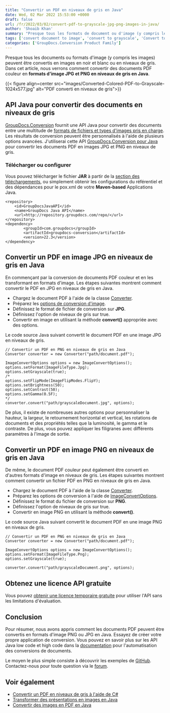 ```yaml
---
title: "Convertir un PDF en niveaux de gris en Java"
date: Wed, 02 Mar 2022 15:53:00 +0000
draft: false
url: /fr/2022/03/02/convert-pdf-to-grayscale-jpg-png-images-in-java/
author: 'Shoaib Khan'
summary: "Presque tous les formats de document ou d'image (y compris les images) peuvent être convertis en une image monochrome en noir et blanc ou en niveaux de gris. Dans cet article, nous verrons comment convertir des documents PDF couleur en **formats d'image JPG et PNG en niveaux de gris en Java**."
tags: ['convert document to image', 'convert to grayscale', 'Convert to Grayscale in Java', 'PDF to Grayscale', 'PDF to Grayscale in Java', 'PDF to JPG Grayscale', 'PDF to PNG Grayscale']
categories: ['GroupDocs.Conversion Product Family']
---
```


Presque tous les documents ou formats d'image (y compris les images) peuvent être convertis en images en noir et blanc ou en niveaux de gris. Dans cet article, nous verrons comment convertir des documents PDF couleur en **formats d'image JPG et PNG en niveaux de gris en Java**.



{{< figure align=center src="images/Converted-Colored-PDF-to-Grayscale-1024x577.jpg" alt="PDF converti en niveaux de gris">}}


## API Java pour convertir des documents en niveaux de gris

[GroupDocs.Conversion](https://products.groupdocs.com/conversion/net/) fournit une API Java pour convertir des documents entre une multitude de [formats de fichiers et types d'images pris en charge](https://docs.groupdocs.com/conversion/net/supported-document-formats/). Les résultats de conversion peuvent être personnalisés à l'aide de plusieurs options avancées. J'utiliserai cette API [GroupDocs.Conversion pour Java](https://products.groupdocs.com/conversion/java/) pour convertir les documents PDF en images JPG et PNG en niveaux de gris.

### Télécharger ou configurer

Vous pouvez télécharger le fichier **JAR** à partir de la [section des téléchargements](https://downloads.groupdocs.com/conversion), ou simplement obtenir les configurations du référentiel et des dépendances pour le pox.xml de votre **Maven-based** Applications Java.

```
<repository>
	<id>GroupDocsJavaAPI</id>
	<name>GroupDocs Java API</name>
	<url>http://repository.groupdocs.com/repo/</url>
</repository>
<dependency>
        <groupId>com.groupdocs</groupId>
        <artifactId>groupdocs-conversion</artifactId>
        <version>22.3</version> 
</dependency>
```

## Convertir un PDF en image JPG en niveaux de gris en Java

En commençant par la conversion de documents PDF couleur et en les transformant en formats d'image. Les étapes suivantes montrent comment convertir le PDF en JPG en niveaux de gris en Java.

* Chargez le document PDF à l'aide de la classe [Converter](https://apireference.groupdocs.com/conversion/java/com.groupdocs.conversion/Converter).
* Préparez les [options de conversion d'image](https://apireference.groupdocs.com/conversion/java/com.groupdocs.conversion.options.convert/ImageConvertOptions).
* Définissez le format de fichier de conversion sur **JPG**.
* Définissez l'option de niveaux de gris sur true.
* Convertir en image en utilisant la méthode **convert()** appropriée avec des options.

Le code source Java suivant convertit le document PDF en une image JPG en niveaux de gris.

```
// Convertir un PDF en PNG en niveaux de gris en Java
Converter converter = new Converter("path/document.pdf");

ImageConvertOptions options = new ImageConvertOptions();
options.setFormat(ImageFileType.Jpg);
options.setGrayscale(true);
/*
options.setFlipMode(ImageFlipModes.FlipY);
options.setBrightness(50);
options.setContrast(50);
options.setGamma(0.5F);
*/
converter.convert("path/grayscaleDocument.jpg", options);
```

De plus, il existe de nombreuses autres options pour personnaliser la hauteur, la largeur, le retournement horizontal et vertical, les rotations de documents et des propriétés telles que la luminosité, le gamma et le contraste. De plus, vous pouvez appliquer les filigranes avec différents paramètres à l'image de sortie.

## Convertir un PDF en image PNG en niveaux de gris en Java

De même, le document PDF couleur peut également être converti en d'autres formats d'image en niveaux de gris. Les étapes suivantes montrent comment convertir un fichier PDF en PNG en niveaux de gris en Java.

* Chargez le document PDF à l'aide de la classe [Converter](https://apireference.groupdocs.com/conversion/java/com.groupdocs.conversion/Converter).
* Préparez les options de conversion à l'aide de [ImageConvertOptions](https://apireference.groupdocs.com/conversion/java/com.groupdocs.conversion.options.convert/ImageConvertOptions).
* Définissez le format du fichier de conversion sur **PNG**.
* Définissez l'option de niveaux de gris sur true.
* Convertir en image PNG en utilisant la méthode **convert()**.

Le code source Java suivant convertit le document PDF en une image PNG en niveaux de gris.

```
// Convertir un PDF en PNG en niveaux de gris en Java
Converter converter = new Converter("path/document.pdf");

ImageConvertOptions options = new ImageConvertOptions();
options.setFormat(ImageFileType.Png);
options.setGrayscale(true);

converter.convert("path/grayscaleDocument.png", options);
```

## Obtenez une licence API gratuite

Vous pouvez [obtenir une licence temporaire gratuite](https://purchase.groupdocs.com/temporary-license) pour utiliser l'API sans les limitations d'évaluation.

## Conclusion

Pour résumer, nous avons appris comment les documents PDF peuvent être convertis en formats d'image PNG ou JPG en Java. Essayez de créer votre propre application de conversion. Vous pouvez en savoir plus sur les API Java low code et high code dans la [documentation](https://docs.groupdocs.com/conversion/net/) pour l'automatisation des conversions de documents.

Le moyen le plus simple consiste à découvrir les exemples de [GitHub](https://github.com/groupdocs-conversion). Contactez-nous pour toute question via le [forum](https://forum.groupdocs.com/).

## Voir également

* [Convertir un PDF en niveaux de gris à l'aide de C#](https://blog.groupdocs.com/2022/03/16/convert-pdf-to-grayscale-jpg-png-images-in-csharp/)
* [Transformer des présentations en images en Java](https://blog.groupdocs.com/2022/01/18/convert-presentations-to-images-in-java/)
* [Convertir des images en PDF en Java](https://blog.groupdocs.com/2021/04/21/convert-images-to-pdf-in-java/)





